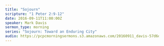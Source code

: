 ```yaml
---
title: "Sojourn"
scripture: "1 Peter 2:9-12"
date: 2016-09-11T11:00:00Z
speaker: Mark Davis
sermon_type: morning
series: "Sojourn: Toward an Enduring City"
audio: https://pcpcmorningsermons.s3.amazonaws.com/20160911_davis-57d6d78514b42.mp3 
---
```



